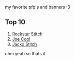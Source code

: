 my favorite pfp's and banners :3

## Top 10
1. [Rockstar Stitch](https://raw.githubusercontent.com/shxrklol/pfp/main/pfps/rockstar-stitch.jpeg)
2. [Joe Cool](https://raw.githubusercontent.com/shxrklol/pfp/main/pfps/joe%20cool.jpg)
3. [Jacko Stitch](https://raw.githubusercontent.com/shxrklol/pfp/main/pfps/jacko-stitch.jpeg)


uhm yeah so thats it
